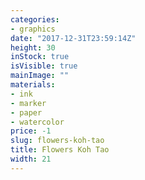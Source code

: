 ```yaml
---
categories:
- graphics
date: "2017-12-31T23:59:14Z"
height: 30
inStock: true
isVisible: true
mainImage: ""
materials:
- ink
- marker
- paper
- watercolor
price: -1
slug: flowers-koh-tao
title: Flowers Koh Tao
width: 21
---
```


